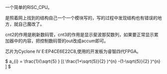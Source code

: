 一个简单的RISC_CPU。  

是照着网上找到的结构自己一个一个模块写的，写的过程中发现结构也有错误的地方，就自己魔改了。  

cnt2的作用是刷新数码管，cnt3的作用是显示斐波那契数列，如果要正常显示累加器中的内容，把控制数码管的out改成accum即可。  

芯片为Cyclone IV E:EP4CE6E22C8,使用的开发板为睿智四代FPGA。  

 $ a_{i} =   \frac{1}{\sqrt{5} } [( \frac{1+\sqrt{5}}{2} )^{n} -(1-\sqrt{5}}{2} )^{n} ]  $
